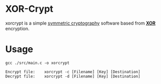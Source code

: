 # XOR-Crypt

xorcrypt is a simple [symmetric cryptography](https://fr.wikipedia.org/wiki/Cryptographie_sym%C3%A9trique#:~:text=La%20cryptographie%20sym%C3%A9trique%2C%20%C3%A9galement%20dite,les%20%C3%89gyptiens%20vers%202000%20av.) software based from [**XOR**](https://en.wikipedia.org/wiki/XOR_cipher) encryption.

# Usage

```
gcc ./src/main.c -o xorcrypt
```

```
Encrypt file:    xorcrypt -c [Filename] [Key] [Destination]
Decrypt file:    xorcrypt -d [Filename] [Key] [Destination]
```